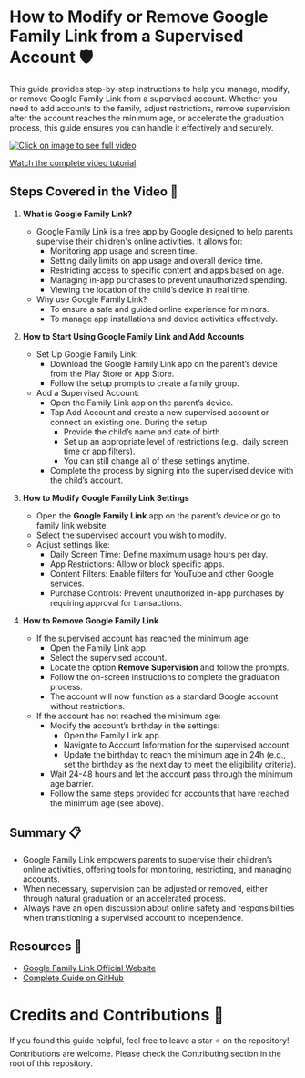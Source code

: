 # How to Modify or Remove Google Family Link from a Supervised Account 🛡️

This guide provides step-by-step instructions to help you manage, modify, or remove Google Family Link from a supervised account. Whether you need to add accounts to the family, adjust restrictions, remove supervision after the account reaches the minimum age, or accelerate the graduation process, this guide ensures you can handle it effectively and securely.

[![Click on image to see full video](https://img.youtube.com/vi/r2NollvAS7Y/0.jpg "Watch the complete video tutorial")](https://www.youtube.com/watch?v=r2NollvAS7Y)

[Watch the complete video tutorial](https://www.youtube.com/watch?v=r2NollvAS7Y)

## Steps Covered in the Video 🎥 

1. **What is Google Family Link?**
    - Google Family Link is a free app by Google designed to help parents supervise their children's online activities. It allows for:
        - Monitoring app usage and screen time.
        - Setting daily limits on app usage and overall device time.
        - Restricting access to specific content and apps based on age.
        - Managing in-app purchases to prevent unauthorized spending.
        - Viewing the location of the child’s device in real time.
    - Why use Google Family Link?
        - To ensure a safe and guided online experience for minors.
        - To manage app installations and device activities effectively.

2. **How to Start Using Google Family Link and Add Accounts**
    - Set Up Google Family Link:
        - Download the Google Family Link app on the parent’s device from the Play Store or App Store.
        - Follow the setup prompts to create a family group.
    - Add a Supervised Account:
        - Open the Family Link app on the parent’s device.
        - Tap Add Account and create a new supervised account or connect an existing one. During the setup:
            - Provide the child’s name and date of birth.
            - Set up an appropriate level of restrictions (e.g., daily screen time or app filters).
            - You can still change all of these settings anytime.
        - Complete the process by signing into the supervised device with the child’s account.

3. **How to Modify Google Family Link Settings**
    - Open the **Google Family Link** app on the parent’s device or go to family link website.
    - Select the supervised account you wish to modify.
    - Adjust settings like:
        - Daily Screen Time: Define maximum usage hours per day.
        - App Restrictions: Allow or block specific apps.
        - Content Filters: Enable filters for YouTube and other Google services.
        - Purchase Controls: Prevent unauthorized in-app purchases by requiring approval for transactions.

4. **How to Remove Google Family Link**
    - If the supervised account has reached the minimum age:
        - Open the Family Link app.
        - Select the supervised account.
        - Locate the option **Remove Supervision** and follow the prompts.
        - Follow the on-screen instructions to complete the graduation process.
        - The account will now function as a standard Google account without restrictions.
    - If the account has not reached the minimum age:
        - Modify the account’s birthday in the settings:
            - Open the Family Link app.
            - Navigate to Account Information for the supervised account.
            - Update the birthday to reach the minimum age in 24h (e.g., set the birthday as the next day to meet the eligibility criteria).
        - Wait 24-48 hours and let the account pass through the minimum age barrier.
        - Follow the same steps provided for accounts that have reached the minimum age (see above).

## Summary 📋
- Google Family Link empowers parents to supervise their children’s online activities, offering tools for monitoring, restricting, and managing accounts.
- When necessary, supervision can be adjusted or removed, either through natural graduation or an accelerated process.
- Always have an open discussion about online safety and responsibilities when transitioning a supervised account to independence.

## Resources 📂
- [Google Family Link Official Website](https://families.google.com/familylink/)
- [Complete Guide on GitHub](https://github.com/MRColorR/MN-HowTo-Guides)

# Credits and Contributions 🤝
If you found this guide helpful, feel free to leave a star ⭐ on the repository! Contributions are welcome. Please check the Contributing section in the root of this repository.